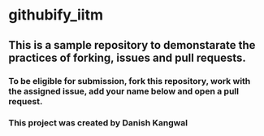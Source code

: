 # githubify_iitm

## This is a sample repository to demonstarate the practices of forking, issues and pull requests.

### To be eligible for submission, fork this repository, work with the assigned issue, add your name below and open a pull request.

### This project was created by Danish Kangwal
